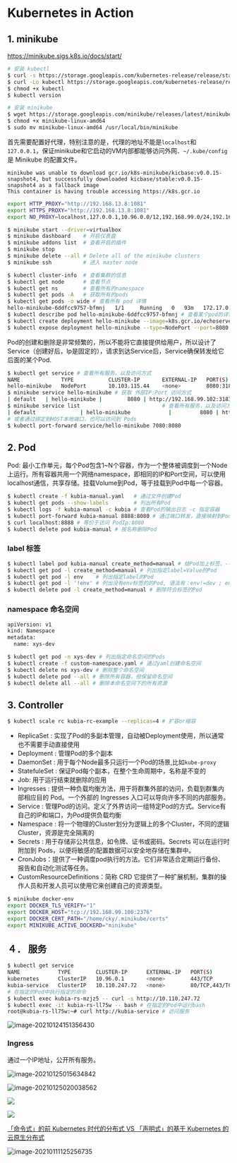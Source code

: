 # Kubernetes in Action

## 1. minikube

https://minikube.sigs.k8s.io/docs/start/

```bash
# 安装 kubectl
$ curl -s https://storage.googleapis.com/kubernetes-release/release/stable.txt   # kubectl 最新版本
$ curl -Lo kubectl https://storage.googleapis.com/kubernetes-release/release/v1.6.4/bin/linux/amd64/kubectl
$ chmod +x kubectl
$ kubectl version

# 安装 minikube
$ wget https://storage.googleapis.com/minikube/releases/latest/minikube-linux-amd64
$ chmod +x minikube-linux-amd64
$ sudo mv minikube-linux-amd64 /usr/local/bin/minikube
```

首先需要配置好代理，特别注意的是，代理的地址不能是`localhost`和`127.0.0.1`，保证minikube和它启动的VM内部都能够访问外网．`~/.kube/config` 是 Minikube 的配置文件。

```
minikube was unable to download gcr.io/k8s-minikube/kicbase:v0.0.15-snapshot4, but successfully downloaded kicbase/stable:v0.0.15-snapshot4 as a fallback image
This container is having trouble accessing https://k8s.gcr.io
```

```bash
export HTTP_PROXY="http://192.168.13.8:1081"
export HTTPS_PROXY="http://192.168.13.8:1081"
export NO_PROXY=localhost,127.0.0.1,10.96.0.0/12,192.168.99.0/24,192.168.39.0/24
```

```bash
$ minikube start --driver=virtualbox
$ minikube dashboard    # 开启仪表盘
$ minikube addons list 	# 查看开启的插件
$ minikube stop 					
$ minikube delete --all # Delete all of the minikube clusters
$ minikube ssh			# 进入 master node
```

```bash
$ kubectl cluster-info  # 查看集群的信息                                     
$ kubectl get node 		# 查看节点
$ kubectl get ns        # 查看所有的namespace
$ kubectl get pods -A 	# 获取所有的pods
$ kubectl get pods -o wide # 查看所有 pod 详情
hello-minikube-6ddfcc9757-bfmnj   1/1     Running   0   93m   172.17.0.5   minikube   <none>  <none>
$ kubectl describe pod hello-minikube-6ddfcc9757-bfmnj # 查看某个pod的详情
$ kubectl create deployment hello-minikube --image=k8s.gcr.io/echoserver:1.4 # 部署一个pod
$ kubectl expose deployment hello-minikube --type=NodePort --port=8080 		    # 暴露到外部
```

Pod的创建和删除是非常频繁的，所以不能将它直接提供给用户，所以设计了Service（创建好后，Ip是固定的），请求到达Service后，Service确保转发给它后面的某个Pod.

```bash
$ kubectl get service # 查看所有服务，以及访问方式
NAME             TYPE           CLUSTER-IP       EXTERNAL-IP   PORT(S)          AGE
hello-minikube   NodePort       10.103.115.44    <none>        8080:31837/TCP   69m
$ minikube service hello-minikube # 获取 外部IP:Port 访问方式
| default   | hello-minikube |        8080 | http://192.168.99.102:31837 |
$ minikube service list 						 # 查看所有服务，以及访问方式
| default              | hello-minikube            |         8080 | http://192.168.99.102:31837 |
# 或者通过绑定到HOST本地端口，也可以访问到 Pods
$ kubectl port-forward service/hello-minikube 7080:8080 
```

## 2. Pod

Pod: 最小工作单元，每个Pod包含1~N个容器，作为一个整体被调度到一个Node上运行。所有容器共用一个网络namespace，即相同的IP和Port空间，可以使用localhost通信，共享存储。挂载Volume到Pod，等于挂载到Pod中每一个容器。

```bash
$ kubectl create -f kubia-manual.yaml 	# 通过文件创建Pod
$ kubectl get pods --show-labels 		# 列出所有Pod
$ kubectl logs -f kubia-manual -c kubia # 查看Pod的输出日志 -c 指定容器
$ kubectl port-forward kubia-manual 8888:8080 # 通过端口转发，直接映射到Pod中，方便调试
$ curl localhost:8888 # 等价于访问 PodIp:8080
$ kubectl delete pod kubia-manual # 按名称删除Pod
```

### label 标签

```bash
$ kubectl label pod kubia-manual create_method=manual # 给Pod加上标签，--overwrite 表示覆盖原有的 
$ kubectl get pod -l create_method=manual # 列出指定label=Value的Pod  
$ kubectl get pod -l env    # 列出指定label的Pod  
$ kubectl get pod -l '!env' # 列出没有env标签的的Pod, 语法有：env!=dev ; env in (pro,dev) ; env notin (pro,dev) 
$ kubectl delete pod -l create_method=manual # 删除符合标签的Pod
```

### namespace 命名空间

```dockerfile
apiVersion: v1
kind: Namespace
metadata:
  name: xys-dev
```

```bash
$ kubectl get pod -n xys-dev # 列出指定命名空间的Pods
$ kubectl create -f custom-namespace.yaml # 通过yaml创建命名空间
$ kubectl delete ns xys-dev # 删除整个命名空间
$ kubectl delete pod --all # 删除所有容器，但保留命名空间
$ kubectl delete all --all # 删除本命名空间下的所有资源
```

## 3. Controller

```bash
$ kubectl scale rc kubia-rc-example --replicas=4 # 扩容or缩容
```

- ReplicaSet : 实现了Pod的多副本管理，自动被Deployment使用，所以通常也不需要手动直接使用
- Deployment : 管理Pod的多个副本
- DaemonSet : 用于每个Node最多只运行一个Pod的场景,比如`kube-proxy`
- StatefuleSet : 保证Pod每个副本，在整个生命周期中，名称是不变的
- Job: 用于运行结束就删除的应用
- Ingresses : 提供一种负载均衡方法，用于将群集外部的访问，负载到群集内部相应目的 Pod。一个外部的 Ingresses 入口可以导向许多不同的内部服务。
- Service : 管理Pod的访问。定义了外界访问一组特定Pod的方式。Service有自己的IP和端口，为Pod提供负载均衡
- Namespace : 将一个物理的Cluster划分为逻辑上的多个Cluster，不同的逻辑Cluster，资源是完全隔离的
- Secrets : 用于存储非公共信息，如令牌、证书或密码。Secrets 可以在运行时附加到 Pods，以便将敏感的配置数据可以安全地存储在集群中。
- CronJobs：提供了一种调度pod执行的方法。它们非常适合定期运行备份、报告和自动化测试等任务。
- CustomResourceDefinitions：简称 CRD 它提供了一种扩展机制，集群的操作人员和开发人员可以使用它来创建自己的资源类型。

```bash
$ minikube docker-env
export DOCKER_TLS_VERIFY="1"
export DOCKER_HOST="tcp://192.168.99.100:2376"
export DOCKER_CERT_PATH="/home/cky/.minikube/certs"
export MINIKUBE_ACTIVE_DOCKERD="minikube"
```

## ４． 服务

```bash
$ kubectl get service
NAME            TYPE        CLUSTER-IP      EXTERNAL-IP   PORT(S)          AGE
kubernetes      ClusterIP   10.96.0.1       <none>        443/TCP          12h
kubia-service   ClusterIP   10.110.247.72   <none>        80/TCP,443/TCP   8h
# 在指定的Pod中执行指定的命令
$ kubectl exec kubia-rs-mzjz5 -- curl -s http://10.110.247.72
$ kubectl exec -it kubia-rs-ll75w -- bash # 在指定的Pod中运行bash
root@kubia-rs-ll75w:~# curl http://kubia-service # 访问服务
```

![image-20210124151356430](https://img.codekissyoung.com/2021/01/24/c021a04de9c9a6fd35daef8d009663fe.png)

### Ingress

通过一个IP地址，公开所有服务。

![image-20210125015634842](https://img.codekissyoung.com/2021/01/25/ddb332b486496ffd7ba8a4b329faf96e.png)



![image-20210125020038562](https://img.codekissyoung.com/2021/01/25/21fc3a777daa9733656f87c424bd5ddd.png)


![](https://img.codekissyoung.com/2021/01/08/8b15efec8824c13d07f0629380fb701e.png)

![](https://img.codekissyoung.com/2021/01/10/5790a9ee7f4d349e40aa5e164abe6184.png)



[「命令式」的前 Kubernetes 时代的分布式 VS 「声明式」的基于 Kubernetes 的云原生分布式](https://www.yuque.com/office/yuque/0/2020/xlsx/788484/1605013794417-32876a80-a758-4a0d-b5c0-253a364ae4f8.xlsx?from=https%3A%2F%2Fwww.yuque.com%2Fpolaris-docs%2Fcontainer%2Fk8s-basic-overview)



![image-20210111125256735](https://img.codekissyoung.com/2021/01/11/23e1f889f725b7383441e1b1b60195e9.png)







